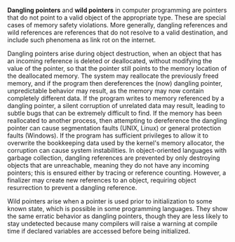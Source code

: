 __Dangling pointers__ and __wild pointers__ in computer programming are pointers that do not point to a valid object of the appropriate type. These are special cases of memory safety violations. More generally, dangling references and wild references are references that do not resolve to a valid destination, and include such phenomena as link rot on the internet.

Dangling pointers arise during object destruction, when an object that has an incoming reference is deleted or deallocated, without modifying the value of the pointer, so that the pointer still points to the memory location of the deallocated memory. The system may reallocate the previously freed memory, and if the program then dereferences the (now) dangling pointer, unpredictable behavior may result, as the memory may now contain completely different data. If the program writes to memory referenced by a dangling pointer, a silent corruption of unrelated data may result, leading to subtle bugs that can be extremely difficult to find. If the memory has been reallocated to another process, then attempting to dereference the dangling pointer can cause segmentation faults (UNIX, Linux) or general protection faults (Windows). If the program has sufficient privileges to allow it to overwrite the bookkeeping data used by the kernel's memory allocator, the corruption can cause system instabilities. In object-oriented languages with garbage collection, dangling references are prevented by only destroying objects that are unreachable, meaning they do not have any incoming pointers; this is ensured either by tracing or reference counting. However, a finalizer may create new references to an object, requiring object resurrection to prevent a dangling reference.

Wild pointers arise when a pointer is used prior to initialization to some known state, which is possible in some programming languages. They show the same erratic behavior as dangling pointers, though they are less likely to stay undetected because many compilers will raise a warning at compile time if declared variables are accessed before being initialized.


